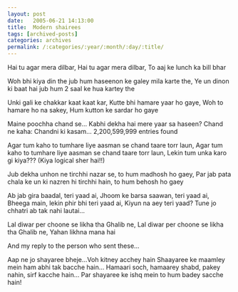 ```yaml
---
layout: post
date:	2005-06-21 14:13:00
title:  Modern shairees
tags: [archived-posts]
categories: archives
permalink: /:categories/:year/:month/:day/:title/
---
```

Hai tu agar mera dilbar,
Hai tu agar mera dilbar,
To aaj ke lunch ka bill bhar

Woh bhi kiya din the jub hum haseenon ke galey mila karte the,
Ye un dinon ki baat hai jub hum 2 saal ke hua kartey the

Unki gali ke chakkar kaat kaat kar,
Kutte bhi hamare yaar ho gaye,
Woh to hamare ho na sakey,
Hum kutton ke sardar ho gaye

Maine poochha chand se...
Kabhi dekha hai mere yaar sa haseen?
Chand ne kaha: Chandni ki kasam...
2,200,599,999 entries found

Agar tum kaho to tumhare liye
aasman se chand taare torr laun,
Agar tum kaho to tumhare liye
aasman se chand taare torr laun,
Lekin tum unka karo gi kiya???
(Kiya logical sher hai!!)

Jub dekha unhon ne tirchhi nazar se,
to hum madhosh ho gaey,
Par jab pata chala ke un ki nazren hi tirchhi hain,
to hum behosh ho gaey

Ab jab gira baadal, teri yaad ai,
Jhoom ke barsa saawan, teri yaad ai,
Bheega main, lekin phir bhi teri yaad ai,
Kiyun na aey teri yaad?
Tune jo chhatri ab tak nahi lautai...

Lal diwar per choone se likha tha Ghalib ne,
Lal diwar per choone se likha tha Ghalib ne,
Yahan likhna mana hai


And my reply to the person who sent these...

Aap ne jo shayaree bheje...Voh kitney acchey hain
Shaayaree ke maamley mein ham abhi tak bacche hain...
Hamaari soch, hamaarey shabd, pakey nahin, sirf kacche hain...
Par shayaree ke ishq mein to hum badey sacche hain!

